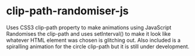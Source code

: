# clip-path-randomiser-js
Uses CSS3 clip-path property to make animations using JavaScript
Randomises the clip-path and uses setInterval() to make it look like whatever HTML element was chosen is glitching out.
Also included is a spiralling animation for the circle clip-path but it is still under development.
